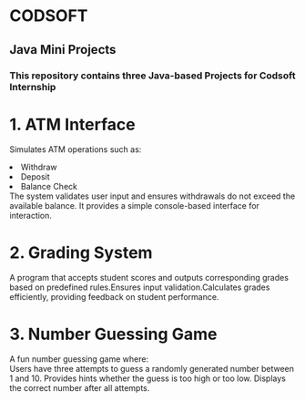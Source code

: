 # CODSOFT
## Java Mini Projects
### This repository contains three Java-based Projects for Codsoft Internship
# 1. ATM Interface
Simulates ATM operations such as:<br>
<li>Withdraw<br>
<li>Deposit<br>
<li>Balance Check<br>
The system validates user input and ensures withdrawals do not exceed the available balance. It provides a simple console-based interface for interaction.<br>

# 2. Grading System
A program that accepts student scores and outputs corresponding grades based on predefined rules.Ensures input validation.Calculates grades efficiently, providing feedback on student performance.<br>

# 3. Number Guessing Game
A fun number guessing game where:<br>
Users have three attempts to guess a randomly generated number between 1 and 10. Provides hints whether the guess is too high or too low. Displays the correct number after all attempts.
